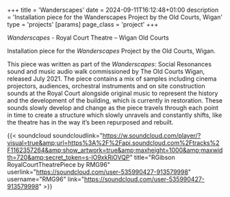 +++
title = 'Wanderscapes'
date = 2024-09-11T16:12:48+01:00
description = 'Installation piece for the Wanderscapes Project by the Old Courts, Wigan'
type = 'projects'
[params]
    page_class = 'project'
+++

*Wanderscapes* - Royal Court Theatre – Wigan Old Courts

Installation piece for the *Wanderscapes* Project by the Old Courts, Wigan.

This piece was written as part of the *Wanderscapes*: Social Resonances sound and music audio walk commissioned by The Old Courts Wigan, released July 2021. The piece contains a mix of samples including cinema projectors, audiences, orchestral instruments and on site construction sounds at the Royal Court alongside original music to represent the history and the development of the building, which is currently in restoration. These sounds slowly develop and change as the piece travels through each point in time to create a structure which slowly unravels and constantly shifts, like the theatre has in the way it’s been repurposed and rebuilt.

{{< soundcloud soundcloudlink="https://w.soundcloud.com/player/?visual=true&amp;url=https%3A%2F%2Fapi.soundcloud.com%2Ftracks%2F1162357264&amp;show_artwork=true&amp;maxheight=1000&amp;maxwidth=720&amp;secret_token=s-lO9xkRiOVQP" title="RGibson RoyalCourtTheatrePiece by RMG96" userlink="https://soundcloud.com/user-535990427-913579998" username="RMG96" link="https://soundcloud.com/user-535990427-913579998" >}}